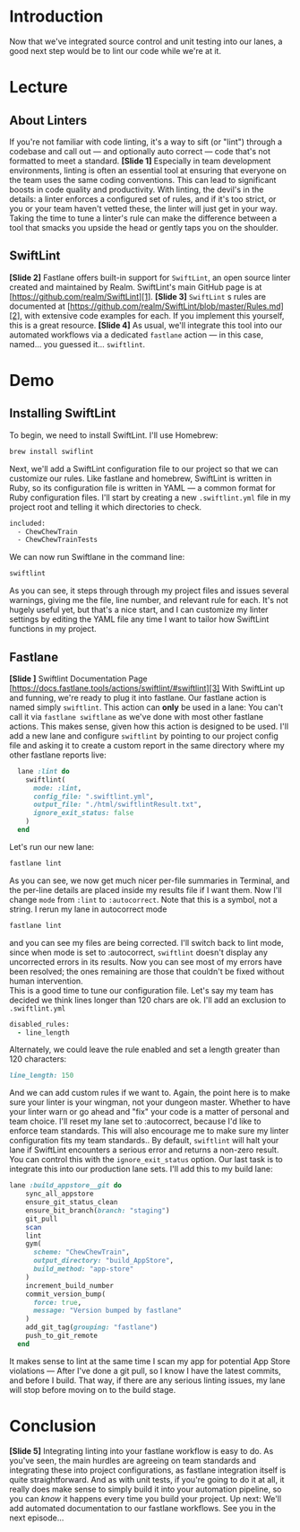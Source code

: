 # Introduction
Now that we've integrated source control and unit testing into our lanes, a good next step would be to lint our code while we're at it. 
# Lecture
## About Linters
If you're not familiar with code linting, it's a way to sift (or "lint") through a codebase and call out — and optionally auto correct — code that's not formatted to meet a standard. 
**[Slide 1]** 
Especially in team development environments, linting is often an essential tool at ensuring that everyone on the team uses the same coding conventions. This can lead to significant boosts in code quality and productivity. 
With linting, the devil's in the details: a linter enforces a configured set of rules, and if it's too strict, or you or your team haven't vetted these, the linter will just get in your way. Taking the time to tune a linter's rule can make the difference between a tool that smacks you upside the head or gently taps you on the shoulder. 
## SwiftLint
**[Slide 2]**
Fastlane offers built-in support for `SwiftLint`, an open source linter created and  maintained by Realm. SwiftLint's main GitHub page is at [https://github.com/realm/SwiftLint][1]. 
**[Slide 3]** 
`SwiftLint` s rules are documented at [https://github.com/realm/SwiftLint/blob/master/Rules.md][2], with extensive code examples for each. If you implement this yourself, this is a great resource.
**[Slide 4]** 
As usual, we'll integrate this tool into our automated workflows via a dedicated `fastlane` action — in this case, named… you guessed it… `swiftlint`.
# Demo
## Installing SwiftLint
To begin, we need to install SwiftLint. I'll use Homebrew:
```bash
brew install swiflint
```
Next, we'll add a SwiftLint configuration file to our project so that we can customize our rules. Like fastlane and homebrew, SwiftLint is written in Ruby, so its configuration file is written in YAML — a common format for Ruby configuration files. I'll start by creating a new `.swiftlint.yml` file in my project root and telling it which directories to check.
```bash
included:
  - ChewChewTrain
  - ChewChewTrainTests
```
We can now run Swiftlane in the command line:
```bash
swiftlint
```
As you can see, it steps through through my project files and issues several warnings, giving me the file, line number, and relevant rule for each. It's not hugely useful yet, but that's a nice start, and I can customize my linter settings by editing the YAML file any time I want to tailor how SwiftLint functions in my project.
## Fastlane
**[Slide ]** Swiftlint Documentation Page [https://docs.fastlane.tools/actions/swiftlint/#swiftlint][3]
With SwiftLint up and funning, we're ready to plug it into fastlane. Our fastlane action is named simply `swiftlint`. This action can **only** be used in a lane: You can't call it via `fastlane swiftlane` as we've done with most other fastlane actions. This makes sense, given how this action is designed to be used.
I'll add a new lane and configure `swiftlint` by pointing to our project config file and asking it to create a custom report in the same directory where my other fastlane reports live:
```ruby
  lane :lint do
    swiftlint(
      mode: :lint,
      config_file: ".swiftlint.yml",
      output_file: "./html/swiftlintResult.txt",
      ignore_exit_status: false
    )
  end
```
Let's run our new lane:
```ruby
fastlane lint
```
As you can see, we now get much nicer per-file summaries in Terminal, and the per-line details are placed inside my results file if I want them.
Now I'll change `mode` from `:lint` to `:autocorrect`. Note that this is a symbol, not a string.
I rerun my lane in autocorrect mode
```ruby
fastlane lint
```
and you can see my files are being corrected. I'll switch back to lint mode,  since when mode is set to :autocorrect, `swiftlint` doesn't display any uncorrected errors in its results. Now you can see most of my errors have been resolved; the ones remaining are those that couldn't be fixed without human intervention.  
This is a good time to tune our configuration file. Let's say my team has decided we think lines longer than 120 chars are ok.  I'll add an exclusion to `.swiftlint.yml`
```ruby
disabled_rules:
  - line_length
```
Alternately, we could leave the rule enabled and set a length greater than 120 characters:
```ruby
line_length: 150
```
And we can add custom rules if we want to. Again, the point here is to make sure your linter is your wingman, not your dungeon master.
Whether to have your linter warn or go ahead and "fix" your code is a matter of personal and team choice. I'll reset my lane set to :autocorrect, because I'd like to enforce team standards. This will also encourage me to make sure my linter configuration fits my team standards..
By default, `swiftlint` will halt your lane if SwiftLint encounters a serious error and returns a non-zero result. You can control this with the `ignore_exit_status` option.
Our last task is to integrate this into our production lane sets. I'll add this to my build lane:
```ruby
lane :build_appstore__git do
    sync_all_appstore
    ensure_git_status_clean
    ensure_bit_branch(branch: "staging")
    git_pull
    scan
    lint
    gym(
      scheme: "ChewChewTrain",
      output_directory: "build_AppStore",
      build_method: "app-store"
    )
    increment_build_number
    commit_version_bump(
      force: true,
      message: "Version bumped by fastlane"
    )
    add_git_tag(grouping: "fastlane")
    push_to_git_remote
  end
```
It makes sense to lint at the same time I scan my app for potential App Store violations — After I've done a git pull, so I know  I have the latest commits, and before I build. That way, if there are any serious linting issues, my lane will stop before moving on to the build stage.
# Conclusion
**[Slide 5]** 
Integrating linting into your fastlane workflow is easy to do. As you've seen, the main hurdles are agreeing on team standards and integrating these into project configurations, as fastlane integration itself is quite straightforward. And as with unit tests, if you're going to do it at all, it really does make sense to simply build it into your automation pipeline, so you can *know* it happens every time you build your project.
Up next: We'll add automated documentation to our fastlane workflows. See you in the next episode…



[1]:	https://github.com/realm/SwiftLint
[2]:	https://github.com/realm/SwiftLint/blob/master/Rules.md
[3]:	https://docs.fastlane.tools/actions/swiftlint/#swiftlint